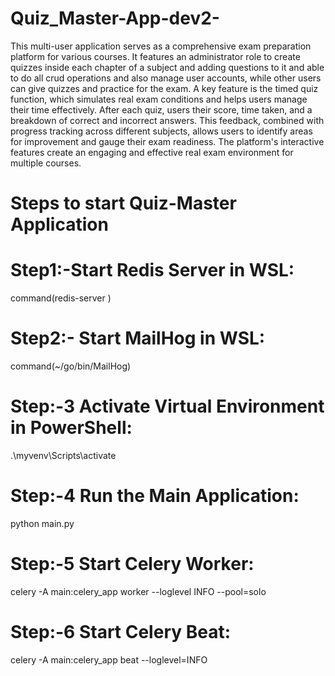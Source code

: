 # Quiz_Master-App-dev2-
This multi-user application serves as a comprehensive exam preparation platform for various courses. It features an administrator role to create quizzes inside each chapter of a subject and adding questions to it and able to do all crud operations and also manage  user accounts, while other users can give quizzes and practice for the exam. A key feature is the timed quiz function, which simulates real exam conditions and helps users manage their time effectively. After each quiz, users their score, time taken, and a breakdown of correct and incorrect answers. This feedback, combined with progress tracking across different subjects, allows users to identify areas for improvement and gauge their exam readiness. The platform's interactive features create an engaging and effective real exam environment for multiple courses.
# Steps to start Quiz-Master Application

# Step1:-Start Redis Server in WSL:
 command(redis-server )

# Step2:- Start MailHog in WSL:
command(~/go/bin/MailHog)

# Step:-3 Activate Virtual Environment in PowerShell:
.\myvenv\Scripts\activate

# Step:-4 Run the Main Application:
python main.py

# Step:-5 Start Celery Worker:
celery -A main:celery_app worker --loglevel INFO --pool=solo

# Step:-6 Start Celery Beat:
celery -A main:celery_app beat --loglevel=INFO 
